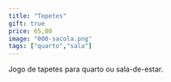 ```yaml
---
title: "Tepetes"
gift: true
price: 65,00
image: "000-sacola.png"
tags: ["quarto","sala"]
---
```


Jogo de tapetes para quarto ou sala-de-estar.

